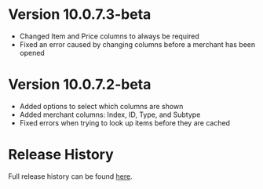 # Version 10.0.7.3-beta

* Changed Item and Price columns to always be required
* Fixed an error caused by changing columns before a merchant has been opened

# Version 10.0.7.2-beta

* Added options to select which columns are shown
* Added merchant columns: Index, ID, Type, and Subtype
* Fixed errors when trying to look up items before they are cached

# Release History

Full release history can be found [here](https://github.com/kstange/MerchantPlus/wiki/Release-Notes).

